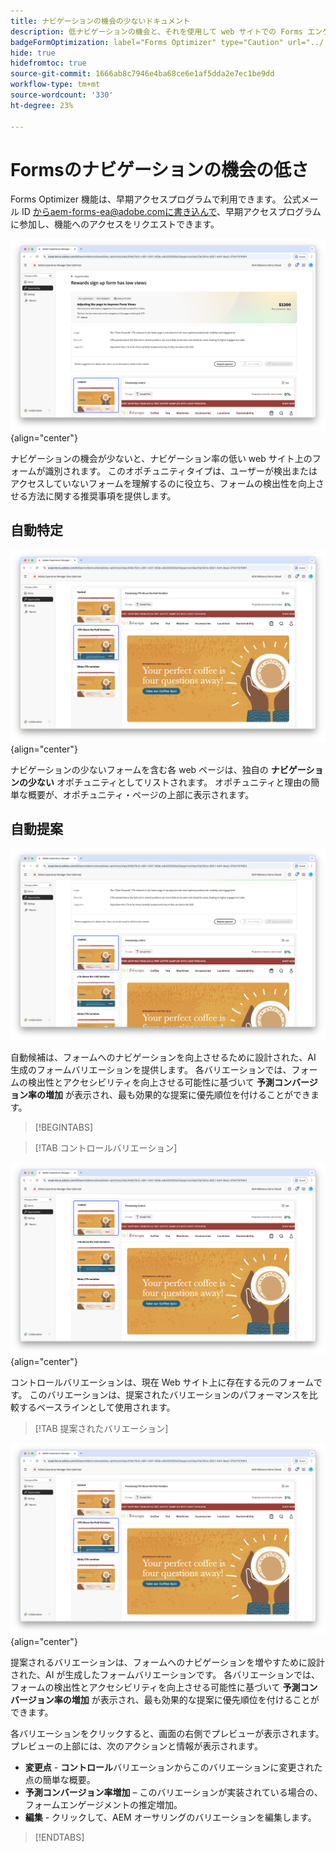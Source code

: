 ```yaml
---
title: ナビゲーションの機会の少ないドキュメント
description: 低ナビゲーションの機会と、それを使用して web サイトでの Forms エンゲージメントを向上させる方法について説明します。
badgeFormOptimization: label="Forms Optimizer" type="Caution" url="../../opportunity-types/form-optimization.md" tooltip="Forms Optimizer"
hide: true
hidefromtoc: true
source-git-commit: 1666ab8c7946e4ba68ce6e1af5dda2e7ec1be9dd
workflow-type: tm+mt
source-wordcount: '330'
ht-degree: 23%

---
```



# Formsのナビゲーションの機会の低さ

<span class="preview"> Forms Optimizer 機能は、早期アクセスプログラムで利用できます。 公式メール ID からaem-forms-ea@adobe.comに書き込んで、早期アクセスプログラムに参加し、機能へのアクセスをリクエストできます。</span>

![ ナビゲーションの機会が少ない ](./assets/low-navigation/hero.png){align="center"}

ナビゲーションの機会が少ないと、ナビゲーション率の低い web サイト上のフォームが識別されます。 このオポチュニティタイプは、ユーザーが検出またはアクセスしていないフォームを理解するのに役立ち、フォームの検出性を向上させる方法に関する推奨事項を提供します。

## 自動特定

![ 低ナビゲーションの自動識別 ](./assets/low-navigation/auto-identify.png){align="center"}

ナビゲーションの少ないフォームを含む各 web ページは、独自の **ナビゲーションの少ない** オポチュニティとしてリストされます。 オポチュニティと理由の簡単な概要が、オポチュニティ・ページの上部に表示されます。

## 自動提案

![ 低ナビゲーションの自動候補 ](./assets/low-navigation/auto-suggest.png)

自動候補は、フォームへのナビゲーションを向上させるために設計された、AI 生成のフォームバリエーションを提供します。 各バリエーションでは、フォームの検出性とアクセシビリティを向上させる可能性に基づいて **予測コンバージョン率の増加** が表示され、最も効果的な提案に優先順位を付けることができます。

>[!BEGINTABS]

>[!TAB コントロールバリエーション]

![コントロールバリエーション](./assets/low-navigation/control-variation.png){align="center"}

コントロールバリエーションは、現在 Web サイト上に存在する元のフォームです。 このバリエーションは、提案されたバリエーションのパフォーマンスを比較するベースラインとして使用されます。

>[!TAB 提案されたバリエーション]

![提案されたバリエーション](./assets/low-navigation/suggested-variations.png){align="center"}

提案されるバリエーションは、フォームへのナビゲーションを増やすために設計された、AI が生成したフォームバリエーションです。 各バリエーションでは、フォームの検出性とアクセシビリティを向上させる可能性に基づいて **予測コンバージョン率の増加** が表示され、最も効果的な提案に優先順位を付けることができます。

各バリエーションをクリックすると、画面の右側でプレビューが表示されます。プレビューの上部には、次のアクションと情報が表示されます。

* **変更点** - **コントロール**&#x200B;バリエーションからこのバリエーションに変更された点の簡単な概要。
* **予測コンバージョン率増加** – このバリエーションが実装されている場合の、フォームエンゲージメントの推定増加。
* **編集** - クリックして、AEM オーサリングのバリエーションを編集します。

>[!ENDTABS]

<!-- 

## Auto-optimize

[!BADGE Ultimate]{type=Positive tooltip="Ultimate"}

![Auto-optimize low navigation](./assets/low-views/auto-optimize.png){align="center"}

Sites Optimizer Ultimate adds the ability to deploy auto-optimization for the issues found by the low navigation opportunity.

>[!BEGINTABS]

>[!TAB Test multiple]


>[!TAB Publish selected]

{{auto-optimize-deploy-optimization-slack}}

>[!TAB Request approval]

{{auto-optimize-request-approval}}

>[!ENDTABS]

-->

